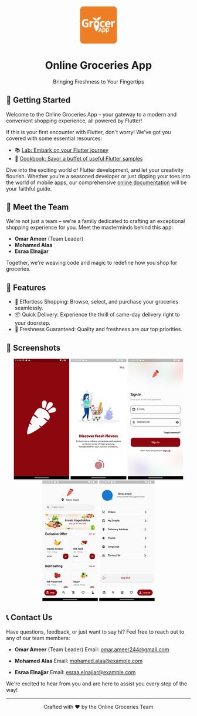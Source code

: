 <p align="center">
  <img src="https://raw.githubusercontent.com/OmarAmeer96/Groceries-Photos/main/Logo.png" alt="Online Groceries App Logo" width="20%">
</p>

<h1 align="center">Online Groceries App</h1>

<p align="center">Bringing Freshness to Your Fingertips</p>


## 🚀 Getting Started

Welcome to the Online Groceries App – your gateway to a modern and convenient shopping experience, all powered by Flutter!

If this is your first encounter with Flutter, don't worry! We've got you covered with some essential resources:

- 📚 [Lab: Embark on your Flutter journey](https://docs.flutter.dev/get-started/codelab)
- 🍔 [Cookbook: Savor a buffet of useful Flutter samples](https://docs.flutter.dev/cookbook)

Dive into the exciting world of Flutter development, and let your creativity flourish. Whether you're a seasoned developer or just dipping your toes into the world of mobile apps, our comprehensive [online documentation](https://docs.flutter.dev/) will be your faithful guide.

## 🎉 Meet the Team

We're not just a team – we're a family dedicated to crafting an exceptional shopping experience for you. Meet the masterminds behind this app:

- **Omar Ameer** (Team Leader)
- **Mohamed Alaa**
- **Esraa Elnajjar**

Together, we're weaving code and magic to redefine how you shop for groceries.

## 🌟 Features

- 🛒 Effortless Shopping: Browse, select, and purchase your groceries seamlessly.
- 📦 Quick Delivery: Experience the thrill of same-day delivery right to your doorstep.
- 🥑 Freshness Guaranteed: Quality and freshness are our top priorities.

## 📸 Screenshots

<p align="center">
  <img src="https://raw.githubusercontent.com/OmarAmeer96/Groceries-Photos/main/screenshot1.png" alt="Screenshot 1" width="30%">
  <img src="https://raw.githubusercontent.com/OmarAmeer96/Groceries-Photos/main/screenshot2.png" alt="Screenshot 2" width="30%">
  <img src="https://raw.githubusercontent.com/OmarAmeer96/Groceries-Photos/main/screenshot3.png" alt="Screenshot 3" width="30%">
  <img src="https://raw.githubusercontent.com/OmarAmeer96/Groceries-Photos/main/screenshot4.png" alt="Screenshot 4" width="30%">
  <img src="https://raw.githubusercontent.com/OmarAmeer96/Groceries-Photos/main/screenshot5.png" alt="Screenshot 5" width="30%">
</p>

## 📞 Contact Us

Have questions, feedback, or just want to say hi? Feel free to reach out to any of our team members:

- **Omar Ameer** (Team Leader)
  Email: [omar.ameer244@gmail.com](mailto:omar.ameer244@gmail.com)

- **Mohamed Alaa**
  Email: [mohamed.alaa@example.com](mailto:mohamed.alaa@example.com)

- **Esraa Elnajjar**
  Email: [esraa.elnajjar@example.com](mailto:esraa.elnajjar@example.com)

We're excited to hear from you and are here to assist you every step of the way!

---

<p align="center">
  Crafted with ❤️ by the Online Groceries Team
</p>
